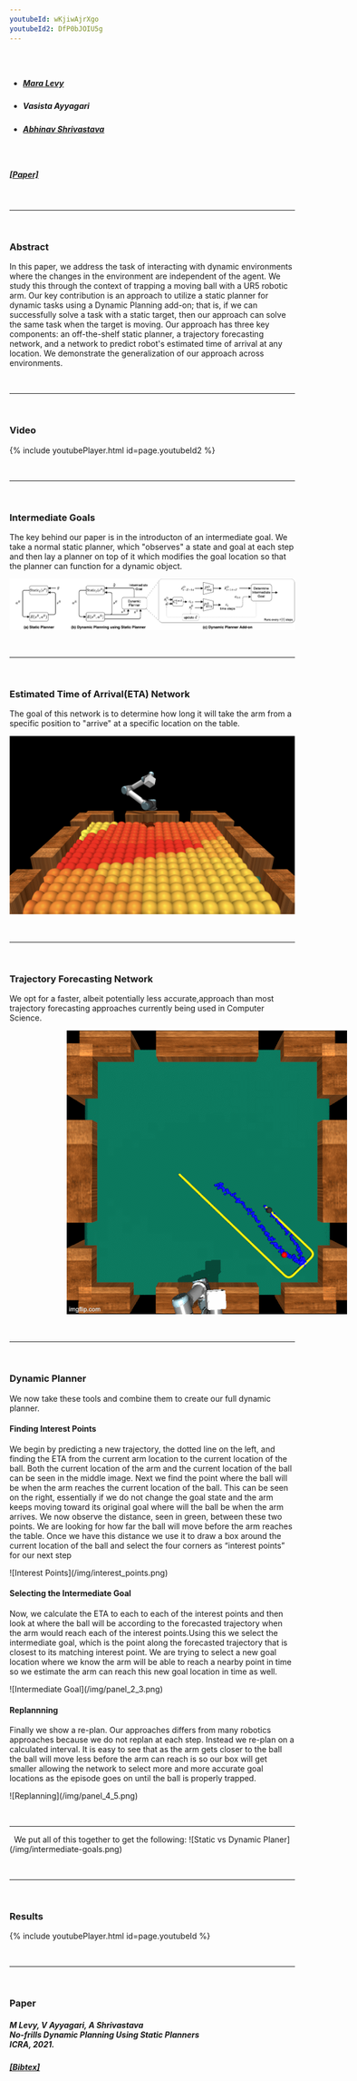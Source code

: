 ```yaml
---
youtubeId: wKjiwAjrXgo
youtubeId2: DfP0bJOIU5g
---
```


<!---  <div class="row">
    <div class="column-four"><h3>&nbsp;</h3></div>
  <div class="column-three">
    <div class="vertical-center">
    <h5><a href="https://mlevy2525.github.io/"> Mara Levy </a></h5>
  </div>
    </div>
  <div class="column-three">
    <div class="vertical-center">
    <h5> Vasista Ayyagari </h5>
  </div>
    </div>
    <div class="column-three">
    <div class="vertical-center">
    <h5><a href="http://www.cs.umd.edu/~abhinav/"> Abhinav Shrivastava </a></h5>
  </div>
    </div>
  <div class="column-four"><h3>&nbsp;</h3></div>
</div>  --->

<div class="row">
    <div class="column-four"><h3>&nbsp;</h3></div>
<ul class="menu">
    <li><h5><a href="https://mlevy2525.github.io/"> Mara Levy </a></h5></li>
    <li><h5> Vasista Ayyagari </h5></li>
    <li><h5><a href="http://www.cs.umd.edu/~abhinav/"> Abhinav Shrivastava </a></h5></li>
</ul>
    <div class="column-four"><h3>&nbsp;</h3></div>
</div>


<h5><a href="https://mlevy2525.github.io/files/DynamicPlanningAddOn.pdf">[Paper]</a></h5>

&nbsp;
<hr>
&nbsp;

### Abstract

In this paper, we address the task of interacting with dynamic environments where the changes in the environment are independent of the agent. We study this through the context of trapping a moving ball with a UR5 robotic arm. Our key contribution is an approach to utilize a static planner for dynamic tasks using a Dynamic Planning add-on; that is, if we can successfully solve a task with a static target, then our approach can solve the same task when the target is moving. Our approach has three key components: an off-the-shelf static planner, a trajectory forecasting network, and a network to predict robot's estimated time of arrival at any location. We demonstrate the generalization of our approach across environments.

&nbsp;
<hr>
&nbsp;

### Video

{% include youtubePlayer.html id=page.youtubeId2 %}

&nbsp;
<hr>
&nbsp;

### Intermediate Goals

The key behind our paper is in the introducton of an intermediate goal. We take a normal static planner, which "observes" a state and goal at each step and then lay a planner on top of it which modifies the goal location so that the planner can function for a dynamic object.

![Static vs Dynamic Planer](/img/static-vs-dynamic.png)

<!--- ### Intermediate Goals

The key behind our paper is in the introducton of an intermediate goal. We take a normal static planner, which "observes" a state and goal at each step and then lay a planner on top of it which modifies the goal location so that the planner can function for a dynamic object.

![Static vs Dynamic Planer](/img/static-vs-dynamic.png)

In order to find the intermediate goal we will need two additional tools, a Trajectory Forecasting Network and an Estimated Time of Arrival Network.

&nbsp;
&nbsp; --->

&nbsp;
<hr>
&nbsp;

### Estimated Time of Arrival(ETA) Network

The goal of this network is to determine how long it will take the arm from a specific position to "arrive" at a specific location on the table.


![ETA](/img/eta.png)

<!--- <div class="row">
  <div class="column">
    <div class="vertical-center">
    <img src="img/eta.png" alt="Snow" style="width:100%">
      </div>
  </div>
  <div class="column">
    <div class="vertical-center">
    <p> The goal of this network is to determine how long it will take the arm from a specific position to "arrive" at a specific location on the table. To do this we use a simple Multi-Layer Perceptron Network. We discretize the ETA window of 500 time steps into 100 bins (e.g., 0-4 steps, 5-9 steps, etc.). In order to figure out which of these bins a state falls into we structure our network with 3 linear layers each with a ReLu activation network and a final layer which is also linear and outputs a probability to 100 different buckets using softmax. The output can be seen in the image below where red represents the locations the arms will reach the soonest and yellow represents the locations the arm will take the longest to reach. </p>
      </div>
  </div>
</div> --->


&nbsp;
<hr>
&nbsp;


### Trajectory Forecasting Network
We opt for a faster, albeit potentially less accurate,approach than most trajectory forecasting approaches currently being used in Computer Science.


<img src="img/static.gif" alt="Snow" style="width:auto; padding-left:20%">


<!--- <div class="row">
  <div class="column">
    <div class="vertical-center">
    <p> We opt for a faster, albeit potentially less accurate,approach than most trajectory forecasting approaches currently being used in Computer Science. We modeled our approach on the paper "Convolutional Neural Network for Trajectory Prediction." Our method requires little knowledge about the actual environment and tries to predict F steps into the future given H steps of past information, where F >> H. Therefore,we sacrifice some accuracy to gain a real-time long-horizon prediction. This is necessary because, unlike in autonomous driving, the episode happens in a very short period of time. We  cannot  wait  to  gather  a  lot  of  prior  experience.  In  ourspecific  example,  we  use 24 steps  of  prior  information  to predict 300 steps of future information.  </p>
  </div>
    </div>
    <div class="column">
      <div class="vertical-center">
    <img src="img/static.gif" alt="Snow" style="width:100%">
        </div>
  </div>
</div> --->


&nbsp;
<hr>
&nbsp;

### Dynamic Planner
We now take these tools and combine them to create our full dynamic planner.


#### Finding Interest Points

 <p> We begin by predicting a new trajectory, the dotted line on the left, and finding the ETA from the current arm location to the current location of the ball. Both the current location of the arm and the current location of the ball can be seen in the middle image. Next we find the point where the ball will be when the arm reaches the current location of the ball. This can be seen on the right, essentially if we do not change the goal state and the arm keeps moving toward its original goal where will the ball be when the arm arrives. We now observe the distance, seen in green, between these two points. We are looking for how far the ball will move before the arm reaches the table. Once we have this distance we use it to draw a box around the current location of the ball and select the four corners as “interest points” for our next step
 </p>
![Interest Points](/img/interest_points.png)

<!--- <div class="row">
    <div class="column">
      <div class="vertical-center">
    <img src="img/interest_points.png" alt="Snow" style="width:100%">
  </div>
      </div>
    <div class="column">
      <div class="vertical-center">
    <p> We begin by predicting a new trajectory, the dotted line on the left, and finding the ETA from the current arm location to the current location of the ball. Both the current location of the arm and the current location of the ball can be seen in the middle image. Next we find the point where the ball will be when the arm reaches the current location of the ball. This can be seen on the right, essentially if we do not change the goal state and the arm keeps moving toward its original goal where will the ball be when the arm arrives. We now observe the distance, seen in green, between these two points. We are looking for how far the ball will move before the arm reaches the table. Once we have this distance we use it to draw a box around the current location of the ball and select the four corners as “interest points” for our next step
  </p>
        </div>
  </div>
</div> --->


#### Selecting the Intermediate Goal
<p> Now, we calculate the ETA to each to each of the interest points and then look at where the ball will be according to the forecasted trajectory when the arm would reach each of the interest points.Using this we select the intermediate goal, which is the point along the forecasted trajectory that is closest to its matching interest point. We are trying to select a new goal location where we know the arm will be able to reach a nearby point in time so we estimate the arm can reach this new goal location in time as well. </p>
![Intermediate Goal](/img/panel_2_3.png)
<!--- <div class="row">
    <div class="column">
      <div class="vertical-center">
    <img src="img/panel_2_3.png" alt="Snow" style="width:100%">
  </div>
      </div>
    <div class="column">
      <div class="vertical-center">
    <p> Now, we calculate the ETA to each to each of the interest points and then look at where the ball will be according to the forecasted trajectory when the arm would reach each of the interest points.Using this we select the intermediate goal, which is the point along the forecasted trajectory that is closest to its matching interest point. We are trying to select a new goal location where we know the arm will be able to reach a nearby point in time so we estimate the arm can reach this new goal location in time as well.
  </p>
        </div>
  </div>
</div>
 --->


#### Replannning
<p> Finally we show a re-plan. Our approaches differs from many robotics approaches because we do not replan at each step. Instead we re-plan on a calculated interval. It is easy to see that as the arm gets closer to the ball the ball will move less before the arm can reach is so our box will get smaller allowing the network to select more and more accurate goal locations as the episode goes on until the ball is properly trapped.</p>
![Replanning](/img/panel_4_5.png)


<!--- <div class="row">
    <div class="column">
      <div class="vertical-center">
    <img src="img/panel_4_5.png" alt="Snow" style="width:100%">
  </div>
      </div>
    <div class="column">
      <div class="vertical-center">
    <p> Finally we show a re-plan. Our approaches differs from many robotics approaches because we do not replan at each step. Instead we re-plan on a calculated interval. It is easy to see that as the arm gets closer to the ball the ball will move less before the arm can reach is so our box will get smaller allowing the network to select more and more accurate goal locations as the episode goes on until the ball is properly trapped.
 </p>
        </div>
  </div>
</div> --->


&nbsp;
<hr>
&nbsp;
We put all of this together to get the following:
![Static vs Dynamic Planer](/img/intermediate-goals.png)

&nbsp;
<hr>
&nbsp;

### Results

{% include youtubePlayer.html id=page.youtubeId %}

&nbsp;
<hr>
&nbsp;

### Paper

<h5>
M Levy, V Ayyagari, A Shrivastava <br/>
No-frills Dynamic Planning Using Static Planners <br/>
ICRA, 2021. <br/>
</h5>

<h5><a href="https://mlevy2525.github.io/DynamicAddOn/files/bibtex.txt">[Bibtex]</a></h5>

